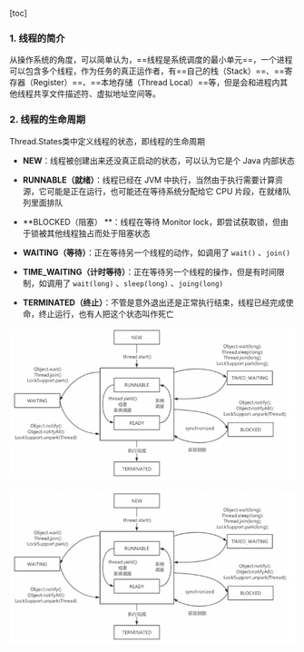 [toc]

### 1. 线程的简介

从操作系统的角度，可以简单认为，==线程是系统调度的最小单元==，一个进程可以包含多个线程，作为任务的真正运作者，有==自己的栈（Stack）==、==寄存器（Register）==、==本地存储（Thread Local）==等，但是会和进程内其他线程共享文件描述符、虚拟地址空间等。



### 2. 线程的生命周期

Thread.States类中定义线程的状态，即线程的生命周期

- **NEW**：线程被创建出来还没真正启动的状态，可以认为它是个 Java 内部状态

- **RUNNABLE（就绪）**：线程已经在 JVM 中执行，当然由于执行需要计算资源，它可能是正在运行，也可能还在等待系统分配给它 CPU 片段，在就绪队列里面排队

- **BLOCKED（阻塞） **：线程在等待 Monitor lock，即尝试获取锁，但由于锁被其他线程独占而处于阻塞状态

- **WAITING（等待）**：正在等待另一个线程的动作，如调用了 `wait()` 、`join()`

- **TIME_WAITING（计时等待）**：正在等待另一个线程的操作，但是有时间限制，如调用了 `wait(long)` 、`sleep(long)` 、`joing(long) `

- **TERMINATED（终止）**：不管是意外退出还是正常执行结束，线程已经完成使命，终止运行，也有人把这个状态叫作死亡

![image-20220220223829599](images/image-20220220223829599.png)

















![image-20211022170533406](images/image-20211022170533406.png)